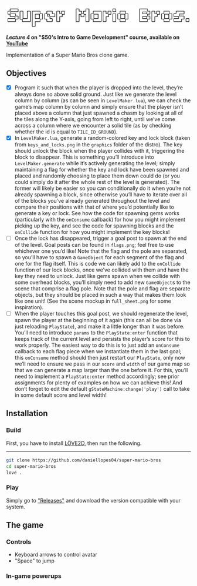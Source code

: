 ![Super Mario Bros](https://github.com/daniellopes04/super-mario-bros/blob/main/graphics/super-mario-bros-text.png)

***Lecture 4* on "S50's Intro to Game Development" course, available on [YouTube](https://www.youtube.com/playlist?list=PLWKjhJtqVAbluXJKKbCIb4xd7fcRkpzoz)**
 
Implementation of a Super Mario Bros clone game.

<!---
![Match-3](https://github.com/daniellopes04/match3/blob/main/graphics/screen1.png)
-->

## Objectives

- [X] Program it such that when the player is dropped into the level, they’re always done so above solid ground. Just like we generate the level column by column (as can be seen in ```LevelMaker.lua```), we can check the game’s map column by column and simply ensure that the player isn’t placed above a column that just spawned a chasm by looking at all of the tiles along the Y-axis, going from left to right, until we’ve come across a column where we encounter a solid tile (as by checking whether the id is equal to ```TILE_ID_GROUND```).
- [X] In ```LevelMaker.lua```, generate a random-colored key and lock block (taken from ```keys_and_locks.png``` in the ```graphics``` folder of the distro). The key should unlock the block when the player collides with it, triggering the block to disappear. This is something you’ll introduce into ```LevelMaker.generate``` while it’s actively generating the level; simply maintaining a flag for whether the key and lock have been spawned and placed and randomly choosing to place them down could do (or you could simply do it after the whole rest of the level is generated). The former will likely be easier so you can conditionally do it when you’re not already spawning a block, since otherwise you’ll have to iterate over all of the blocks you’ve already generated throughout the level and compare their positions with that of where you’d potentially like to generate a key or lock. See how the code for spawning gems works (particularly with the ```onConsume``` callback) for how you might implement picking up the key, and see the code for spawning blocks and the ```onCollide``` function for how you might implement the key blocks!
- [ ] Once the lock has disappeared, trigger a goal post to spawn at the end of the level. Goal posts can be found in ```flags.png```; feel free to use whichever one you’d like! Note that the flag and the pole are separated, so you’ll have to spawn a ```GameObject``` for each segment of the flag and one for the flag itself. This is code we can likely add to the ```onCollide``` function of our lock blocks, once we’ve collided with them and have the key they need to unlock. Just like gems spawn when we collide with some overhead blocks, you’ll simply need to add new ```GameObject```s to the scene that comprise a flag pole. Note that the pole and flag are separate objects, but they should be placed in such a way that makes them look like one unit! (See the scene mockup in ```full_sheet.png``` for some inspiration).
- [ ] When the player touches this goal post, we should regenerate the level, spawn the player at the beginning of it again (this can all be done via just reloading ```PlayState```), and make it a little longer than it was before. You’ll need to introduce ```params``` to the ```PlayState:enter``` function that keeps track of the current level and persists the player’s score for this to work properly. The easiest way to do this is to just add an ```onConsume``` callback to each flag piece when we instantiate them in the last goal; this ```onConsume``` method should then just restart our ```PlayState```, only now we’ll need to ensure we pass in our ```score``` and ```width``` of our game map so that we can generate a map larger than the one before it. For this, you’ll need to implement a ```PlayState:enter``` method accordingly; see prior assignments for plenty of examples on how we can achieve this! And don’t forget to edit the default ```gStateMachine:change('play')``` call to take in some default score and level width!

## Installation

### Build

First, you have to install [LÖVE2D](https://love2d.org/), then run the following.
****
```bash
git clone https://github.com/daniellopes04/super-mario-bros
cd super-mario-bros
love .
```

### Play

Simply go to ["Releases"](https://github.com/daniellopes04/super-mario-bros/releases) and download the version compatible with your system.

## The game

### Controls

* Keyboard arrows to control avatar
* "Space" to jump

### In-game powerups
